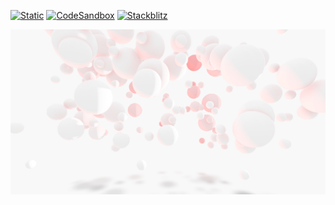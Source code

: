 [![Static](https://img.shields.io/badge/demo-%23646CFF.svg?logo=html5&logoColor=white)](https://pmndrs.github.io/examples/hi-key-bubbles)
[![CodeSandbox](https://img.shields.io/badge/codesandbox-040404?logo=codesandbox&logoColor=DBDBDB)](https://codesandbox.io/s/github/pmndrs/examples/tree/main/demos/hi-key-bubbles)
[![Stackblitz](https://img.shields.io/badge/stackblitz-fff?logo=Stackblitz&logoColor=1389FD)](https://stackblitz.com/github/pmndrs/examples/tree/main/demos/hi-key-bubbles)

![](thumbnail.png)
